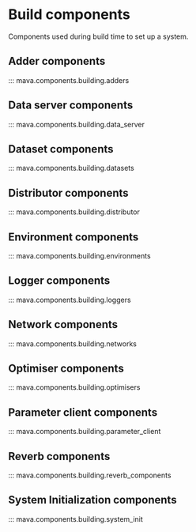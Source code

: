 # Build components



Components used during build time to set up a system.

## Adder components
::: mava.components.building.adders

## Data server components
::: mava.components.building.data_server

## Dataset components
::: mava.components.building.datasets

## Distributor components
::: mava.components.building.distributor

## Environment components
::: mava.components.building.environments

## Logger components
::: mava.components.building.loggers

## Network components
::: mava.components.building.networks

## Optimiser components
::: mava.components.building.optimisers

## Parameter client components
::: mava.components.building.parameter_client

## Reverb components
::: mava.components.building.reverb_components

## System Initialization components
::: mava.components.building.system_init
